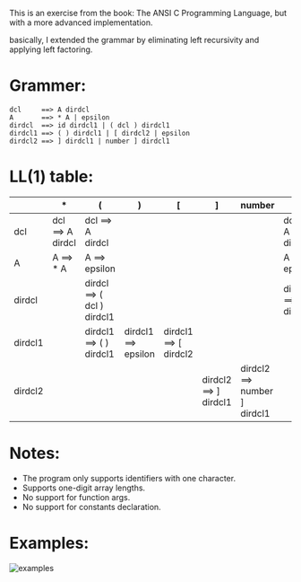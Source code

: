 This is an exercise from the book: The ANSI C Programming Language, but with a more advanced implementation.

basically, I extended the grammar by eliminating left recursivity and applying left factoring.
# Grammer:
```
dcl     ==> A dirdcl
A       ==> * A | epsilon
dirdcl  ==> id dirdcl1 | ( dcl ) dirdcl1
dirdcl1 ==> ( ) dirdcl1 | [ dirdcl2 | epsilon
dirdcl2 ==> ] dirdcl1 | number ] dirdcl1

```
# LL(1) table:
|   | * | ( | ) | [ | ] | number | id | $ | 
| --- | --- | --- | --- | --- | --- | --- | --- | --- |
| dcl | dcl ==> A dirdcl | dcl ==> A dirdcl |  |  |  |  | dcl ==> A dirdcl |  |
| A | A ==> * A | A ==> epsilon |  |  |  |  | A ==> epsilon |  |
| dirdcl  |  | dirdcl ==> ( dcl ) dirdcl1 |  |  |  |  | dirdcl ==> id dirdcl1 |  |
| dirdcl1  |  | dirdcl1 ==> ( ) dirdcl1 | dirdcl1 ==> epsilon | dirdcl1 ==> [ dirdcl2 |  |  | | dirdcl1 ==> epsilon |
| dirdcl2  | |  |  |  | dirdcl2 ==> ] dirdcl1 | dirdcl2 ==> number ] dirdcl1 |  |  |

# Notes:
- The program only supports identifiers with one character.<br />
- Supports one-digit array lengths.<br />
- No support for function args.<br />
- No support for constants declaration.<br />

# Examples:
![examples](https://user-images.githubusercontent.com/63020343/201544807-5da66464-ce43-4afc-87b6-eecb0c3550ca.png)
